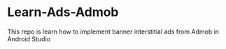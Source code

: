 # Learn-Ads-Admob
This repo is learn how to implement banner interstitial ads from Admob in Android Studio
